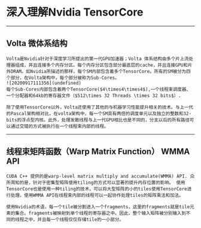 # 深入理解Nvidia TensorCore

---

## Volta 微体系结构

    Volta是Nvidia针对于深度学习所提出的第一代GPU加速器；Volta 体系结构由多个片上流处理器组成，并且连接多个内存分区。每个内存分区包含部分最底层的cache，并且连接GPU和片外DRAM。如Nvidia所描述的那样，每个SM内部包含着多个TensorCore。所有的SM被分为四个部分，在Volta架构中，每个部分被称为Sub-Cores。
    ![20200917111356](undefined)
    每个Sub-Cores内部包含着两个TensorCore($4\times4\times4$),一个线程束调度器、一个分配器和64kb的寄存器文件（$512\times 32 Threads \times 32 bits$）.

    除了使用TensorCore以外，Volta还使用了其他的与机器学习性能提升相关的技术。与上一代的Pascal架构相对比，在volta架构中，每一个SM具有两倍的调度单元以及独立的整数和32-bits的浮点型内核。此外，处理发散线程与上一代GPU相比也是不同的，分支以后的所有路径可以通过交错的方式被执行在一个线程束内部的线程。

---

##  线程束矩阵函数（Warp Matrix Function） WMMA API

    CUDA C++ 提供的是warp-level matrix multiply and accumulate(WMMA) API. 众所周知的是，针对于密集型矩阵使用tiling的方式可以显著的提升内存位置的影响。 使用TensorCore也是使用一种tiling的技术，可以将大型矩阵的小的tiles使用TensorCore进行处理。使用WMMA API在线程束内部的线程可以一起协作处理tiles的矩阵乘法和加法。
    
    使用Nvidia的术语，每一个tile被分割进入一个fragments，这里的fragments就是tile元素的集合。fragments被映射到单个线程的寄存器之中。因此，整个输入矩阵被分别输入到不同的线程之中，并且每一个线程仅仅存储tile的一小部分。




